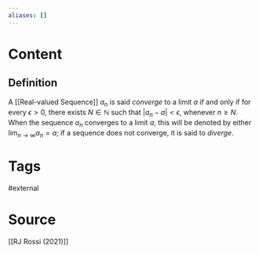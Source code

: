 ```yaml
---
aliases: []
---
```

# Content
## Definition
A [[Real-valued Sequence]] $a_n$ is said *converge* to a limit $a$ if and only if for every $\epsilon \gt 0$, there exists $N \in \mathbb{N}$ such that $|a_n - a| \lt \epsilon$, whenever $n \geq N$. When the sequence $a_n$ converges to a limit $a$, this will be denoted by either $\lim_{n \rightarrow \infty}  a_n = a$; if a sequence does not converge, it is said to *diverge*.

# Tags
#external 

# Source
[[RJ Rossi (2021)]]
